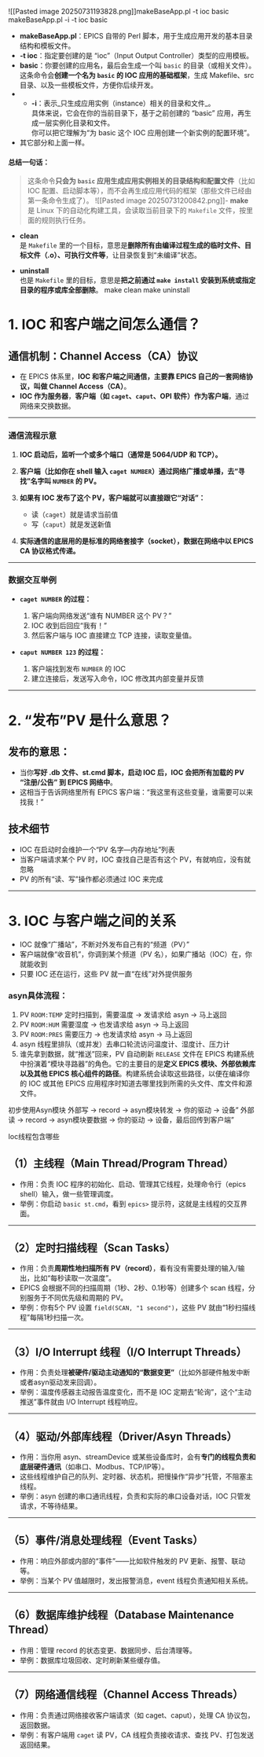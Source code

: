 ![[Pasted image 20250731193828.png]]makeBaseApp.pl -t ioc basic 
makeBaseApp.pl -i -t ioc basic
- **makeBaseApp.pl**：EPICS 自带的 Perl 脚本，用于生成应用开发的基本目录结构和模板文件。
- **-t ioc**：指定要创建的是 “ioc”（Input Output Controller）类型的应用模板。
- **basic**：你要创建的应用名，最后会生成一个叫 `basic` 的目录（或相关文件）。这条命令会**创建一个名为 `basic` 的 IOC 应用的基础框架**，生成 Makefile、src 目录、以及一些模板文件，方便你后续开发。
- - **-i**：表示_只生成应用实例（instance）相关的目录和文件_。  
    具体来说，它会在你的当前目录下，基于之前创建的 “basic” 应用，再生成一层实例化目录和文件。  
    你可以把它理解为“为 basic 这个 IOC 应用创建一个新实例的配置环境”。
- 其它部分和上面一样。

#### 总结一句话：

> 这条命令**只会为 `basic` 应用生成应用实例相关的目录结构和配置文件**（比如 IOC 配置、启动脚本等），而不会再生成应用代码的框架（那些文件已经由第一条命令生成了）。
![[Pasted image 20250731200842.png]]- **make**  
    是 Linux 下的自动化构建工具，会读取当前目录下的 `Makefile` 文件，按里面的规则执行任务。
    
- **clean**  
    是 `Makefile` 里的一个目标，意思是**删除所有由编译过程生成的临时文件、目标文件（.o）、可执行文件等**，让目录恢复到“未编译”状态。
    
- **uninstall**  
    也是 `Makefile` 里的目标，意思是**把之前通过 `make install` 安装到系统或指定目录的程序或库全部删除**。
make clean
make uninstall
# 1. **IOC 和客户端之间怎么通信？**

## **通信机制：Channel Access（CA）协议**

- 在 EPICS 体系里，**IOC 和客户端之间通信，主要靠 EPICS 自己的一套网络协议，叫做 Channel Access（CA）**。
- **IOC 作为服务器**，**客户端（如 `caget`、`caput`、OPI 软件）作为客户端**，通过网络来交换数据。

---

### **通信流程示意**

1. **IOC 启动后，监听一个或多个端口（通常是 5064/UDP 和 TCP）。**
    
2. **客户端（比如你在 shell 输入 `caget NUMBER`）通过网络广播或单播，去“寻找”名字叫 `NUMBER` 的 PV。**
    
3. **如果有 IOC 发布了这个 PV，客户端就可以直接跟它“对话”：**
    
    - 读（`caget`）就是请求当前值
    - 写（`caput`）就是发送新值
4. **实际通信的底层用的是标准的网络套接字（socket），数据在网络中以 EPICS CA 协议格式传递。**
    

---

### **数据交互举例**

- **`caget NUMBER` 的过程：**
    
    1. 客户端向网络发送“谁有 NUMBER 这个 PV？”
    2. IOC 收到后回应“我有！”
    3. 然后客户端与 IOC 直接建立 TCP 连接，读取变量值。
- **`caput NUMBER 123` 的过程：**
    
    1. 客户端找到发布 `NUMBER` 的 IOC
    2. 建立连接后，发送写入命令，IOC 修改其内部变量并反馈

---

# 2. **“发布”PV 是什么意思？**

## **发布的意思：**

- 当你**写好 .db 文件、st.cmd 脚本，启动 IOC 后，IOC 会把所有加载的 PV “注册/公告” 到 EPICS 网络中**。
- 这相当于告诉网络里所有 EPICS 客户端：“我这里有这些变量，谁需要可以来找我！”

## **技术细节**

- IOC 在启动时会维护一个“PV 名字—内存地址”列表
- 当客户端请求某个 PV 时，IOC 查找自己是否有这个 PV，有就响应，没有就忽略
- PV 的所有“读、写”操作都必须通过 IOC 来完成

---

# 3. **IOC 与客户端之间的关系**

- IOC 就像“广播站”，不断对外发布自己有的“频道（PV）”
- 客户端就像“收音机”，你调到某个频道（PV 名），如果广播站（IOC）在，你就能收到
- 只要 IOC 还在运行，这些 PV 就一直“在线”对外提供服务

### asyn具体流程：

1. PV `ROOM:TEMP` 定时扫描到，需要温度 → 发请求给 asyn → 马上返回
2. PV `ROOM:HUM` 需要湿度 → 也发请求给 asyn → 马上返回
3. PV `ROOM:PRES` 需要压力 → 也发请求给 asyn → 马上返回
4. asyn 线程里排队（或并发）去串口轮流访问温度计、湿度计、压力计
5. 谁先拿到数据，就“推送”回来，PV 自动刷新
`RELEASE` 文件在 EPICS 构建系统中扮演着“模块寻路器”的角色。它的主要目的是**定义 EPICS 模块、外部依赖库以及其他 EPICS 核心组件的路径**。构建系统会读取这些路径，以便在编译你的 IOC 或其他 EPICS 应用程序时知道去哪里找到所需的头文件、库文件和源文件。


初步使用Asyn模块
外部写 → record → asyn模块转发 → 你的驱动 → 设备”
外部读 → record → asyn模块要数据 → 你的驱动 → 设备，最后回传到客户端”


Ioc线程包含哪些
## **（1）主线程（Main Thread/Program Thread）**

- 作用：负责 IOC 程序的初始化、启动、管理其它线程，处理命令行（epics shell）输入，做一些管理调度。
- 举例：你启动 `basic st.cmd`，看到 `epics>` 提示符，这就是主线程的交互界面。

---

## **（2）定时扫描线程（Scan Tasks）**

- 作用：负责**周期性地扫描所有 PV（record）**，看有没有需要处理的输入/输出，比如“每秒读取一次温度”。
- EPICS 会根据不同的扫描周期（1秒、2秒、0.1秒等）创建多个 scan 线程，分别服务于不同优先级和周期的 PV。
- 举例：你有5个 PV 设置 `field(SCAN, "1 second")`，这些 PV 就由“1秒扫描线程”每隔1秒扫描一次。

---

## **（3）I/O Interrupt 线程（I/O Interrupt Threads）**

- 作用：负责处理**被硬件/驱动主动通知的“数据变更”**（比如外部硬件触发中断或者asyn驱动发来回调）。
- 举例：温度传感器主动报告温度变化，而不是 IOC 定期去“轮询”，这个“主动推送”事件就由 I/O Interrupt 线程响应。

---

## **（4）驱动/外部库线程（Driver/Asyn Threads）**

- 作用：当你用 asyn、streamDevice 或某些设备库时，会有**专门的线程负责和底层硬件通讯**（如串口、Modbus、TCP/IP等）。
- 这些线程维护自己的队列、定时器、状态机，把慢操作“异步”托管，不阻塞主线程。
- 举例：asyn 创建的串口通讯线程，负责和实际的串口设备对话，IOC 只管发请求，不等待结果。

---

## **（5）事件/消息处理线程（Event Tasks）**

- 作用：响应外部或内部的“事件”——比如软件触发的 PV 更新、报警、联动等。
- 举例：当某个 PV 值越限时，发出报警消息，event 线程负责通知相关系统。

---

## **（6）数据库维护线程（Database Maintenance Thread）**

- 作用：管理 record 的状态变更、数据同步、后台清理等。
- 举例：数据库垃圾回收、定时刷新某些缓存值。

---

## **（7）网络通信线程（Channel Access Threads）**

- 作用：负责通过网络接收客户端请求（如 caget、caput），处理 CA 协议包，返回数据。
- 举例：有客户端用 `caget` 读 PV，CA 线程负责接收请求、查找 PV、打包发送返回结果。